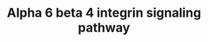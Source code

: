 ---
annotations:
- id: PW:0000286
  parent: signaling pathway
  type: Pathway Ontology
  value: integrin mediated signaling pathway
authors:
- A.Pandey
- MaintBot
- Khanspers
- Christine Chichester
- Mkutmon
- Eweitz
description: 'Integrins are cell surface heterodimeric protein complex consisting
  of one alpha and one beta chain. Integrins act as cell adhesion molecules as well
  as participate in cellular signaling. The ligands of the alpha6 beta4 integrin are
  heterotrimers belonging to the laminin family including Laminin A2, Laminin B1,
  Laminin C1, Laminin A3, Laminin B3, Laminin C2, Laminin A5, Laminin A1 and Laminin
  B2 among others. Upon activation, the receptor is phosphorylated and associates
  with adaptor molecules Shc and Grb2, which then activate the PI 3-kinase/Akt, MAPK/NFkB
  and SMAD signaling modules.  Source: NetPath http://www.netpath.org/pathways?path_id=NetPath_1'
last-edited: 2021-05-23
organisms:
- Mus musculus
redirect_from:
- /index.php/Pathway:WP488
- /instance/WP488
- /instance/WP488_rr117859
revision: r117859
schema-jsonld:
- '@context': https://schema.org/
  '@id': https://wikipathways.github.io/pathways/WP488.html
  '@type': Dataset
  creator:
    '@type': Organization
    name: WikiPathways
  description: 'Integrins are cell surface heterodimeric protein complex consisting
    of one alpha and one beta chain. Integrins act as cell adhesion molecules as well
    as participate in cellular signaling. The ligands of the alpha6 beta4 integrin
    are heterotrimers belonging to the laminin family including Laminin A2, Laminin
    B1, Laminin C1, Laminin A3, Laminin B3, Laminin C2, Laminin A5, Laminin A1 and
    Laminin B2 among others. Upon activation, the receptor is phosphorylated and associates
    with adaptor molecules Shc and Grb2, which then activate the PI 3-kinase/Akt,
    MAPK/NFkB and SMAD signaling modules.  Source: NetPath http://www.netpath.org/pathways?path_id=NetPath_1'
  keywords:
  - Abl1
  - Akt1
  - Ar
  - Bad
  - Casp3
  - Cd151
  - Cdkn1a
  - Clca3
  - Clca5
  - Col17a1
  - Dsp
  - Dst
  - Egfr
  - Eif4e
  - Eif4ebp1
  - Eif6
  - Erbb2
  - Erbb2ip
  - Fyn
  - Gm2423
  - Grb2
  - Irs1
  - Irs2
  - Itga6
  - Itgb4
  - Lama1
  - Lama2
  - Lama3
  - Lama5
  - Lamb1-1
  - Lamb2
  - Lamb3
  - Lamc1
  - Lamc2
  - Met
  - Mmp7
  - Mst1r
  - Mtor
  - Ntn1
  - Pak1
  - Pik3ca
  - Pik3cb
  - Pik3cd
  - Pik3cg
  - Pik3r1
  - Pik3r2
  - Pik3r3
  - Plec1
  - Prkca
  - Prkcd
  - Ptk2
  - Rac1
  - Rhoa
  - Rpsa
  - Rtkn
  - Sfn
  - Shc1
  - Smad2
  - Smad3
  - Src
  - Trp73
  - Vim
  - Yes1
  - Ywhab
  - Ywhae
  - Ywhah
  - Ywhaz
  license: CC0
  name: Alpha 6 beta 4 integrin signaling pathway
seo: CreativeWork
title: Alpha 6 beta 4 integrin signaling pathway
wpid: WP488
---